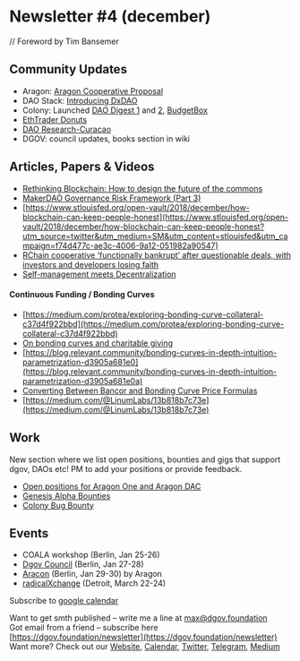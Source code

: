 # Newsletter \#4 \(december\)

// Foreword by Tim Bansemer

## Community Updates   <a id="DgovCompilation#3October2018-CommunityUpdates"></a>

* Aragon: [Aragon Cooperative Proposal](https://forum.aragon.org/t/community-initiative-aragon-cooperative/356)
* DAO Stack: [Introducing DxDAO](https://blog.gnosis.pm/introducing-the-dxdao-27ec4301eced)
* Colony: Launched [DAO Digest 1](https://blog.colony.io/daodigest-1/) and [2](https://blog.colony.io/daodigest-2/), [BudgetBox](https://blog.colony.io/introducing-budgetbox/?mc_cid=2887bf737e&mc_eid=798aad20d4)
* [EthTrader Donuts ](https://www.reddit.com/r/ethtrader/comments/a3r1bn/you_can_now_change_the_top_banner_on_the_redesign/)
* [DAO Research-Curacao](https://caribbeanblockchain.net/dao-research-curacao/)
* DGOV: council updates,  books section in wiki

## Articles, Papers & Videos  <a id="DgovCompilation#3October2018-Articles,Papers&amp;Videos"></a>

* [Rethinking Blockchain: How to design the future of the commons](https://www.betterplace-lab.org/en/rethinking-blockchain-how-to-design-the-future-of-the-commons-2/)
* [MakerDAO Governance Risk Framework \(Part 3\)](https://medium.com/makerdao/makerdao-governance-risk-framework-part-3-7a4c620f4077)
* [https://www.stlouisfed.org/open-vault/2018/december/how-blockchain-can-keep-people-honest](https://www.stlouisfed.org/open-vault/2018/december/how-blockchain-can-keep-people-honest?utm_source=twitter&utm_medium=SM&utm_content=stlouisfed&utm_campaign=f74d477c-ae3c-4006-9a12-051982a90547)
* [RChain cooperative ‘functionally bankrupt’ after questionable deals, with investors and developers losing faith](https://www.theblockcrypto.com/2018/12/20/rchain-cooperative-functionally-bankrupt-after-questionable-deals-with-investors-and-developers-losing-faith/)
* [Self-management meets Decentralization](https://mailchi.mp/701822d74ce4/collaborative-finance-monthly-take-490753)

#### Continuous Funding / Bonding Curves

* [https://medium.com/protea/exploring-bonding-curve-collateral-c37d4f922bbd](https://medium.com/protea/exploring-bonding-curve-collateral-c37d4f922bbd)
* [On bonding curves and charitable giving](https://tokeneconomy.co/on-bonding-curves-and-charitable-giving-9bf74b9343d2)
* [https://blog.relevant.community/bonding-curves-in-depth-intuition-parametrization-d3905a681e0](https://blog.relevant.community/bonding-curves-in-depth-intuition-parametrization-d3905a681e0a)
* [Converting Between Bancor and Bonding Curve Price Formulas](https://medium.com/@billyrennekamp/converting-between-bancor-and-bonding-curve-price-formulas-9c11309062f5)
* [https://medium.com/@LinumLabs/13b818b7c73e](https://medium.com/@LinumLabs/13b818b7c73e)

## Work <a id="DgovCompilation#3October2018-Events"></a>

New section where we list open positions, bounties and gigs that support dgov, DAOs etc! PM to add your positions or provide feedback. 

* [Open positions for Aragon One and Aragon DAC](https://wiki.aragon.org/jobs/)
* [Genesis Alpha Bounties](https://docs.google.com/spreadsheets/d/1FV8iz4ebZb4E3nXckzPsWy7IfhtsX3filkbX_gbPLNs/edit#gid=204783618)
* [Colony Bug Bounty](https://docs.colony.io/colonynetwork/bug-bounty-program-overview/)

## Events  <a id="DgovCompilation#3October2018-Events"></a>

* COALA workshop \(Berlin, Jan 25-26\)
* [Dgov Council](https://wiki.dgov.foundation/dgov-community-council)  \(Berlin, Jan 27-28\)
* [Aracon](https://aracon.one/) \(Berlin, Jan 29-30\) by Aragon
* [radicalXchange](https://radicalxchange.org/) \(Detroit, March 22-24\)

Subscribe to [google calendar](https://calendar.google.com/calendar/embed?src=av3fo8o2ocl3ft25s6as54c26s%40group.calendar.google.com)



Want to get smth published – write me a line at [max@dgov.foundation](mailto:max@dgov.foundation)  
Got email from a friend – subscribe here [https://dgov.foundation/newsletter](https://dgov.foundation/newsletter)  
Want more? Check out our [Website](http://dgov.foundation/), [Calendar](https://calendar.google.com/calendar/embed?src=av3fo8o2ocl3ft25s6as54c26s%40group.calendar.google.com&ctz=Europe%2FPrague), [Twitter](https://twitter.com/dgovearth), [Telegram](https://t.me/dgovfoundation), [Medium](https://medium.com/dgov)

